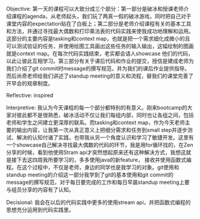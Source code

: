 Objective:
第一天的课程可以大致分成三个部分：第一部分是破冰和授课老师介绍课程的agenda，从老师起头，我们玩了两真一假的破冰游戏，同时把自己对于课堂内容的expectation贴在了白板上；第二部分是老师介绍课程有关的基本工具和方法，并通过寻找最大偶数和打印乘法表的代码实践来使我成功地理解和运用。这部分的主要内容是tasking和context map，也就是把一个需求细化成微小的且可以测试验证的任务，并使用绘图工具画出这些任务的输入输出，这幅绘制的图画就是context map。在每次代码实践结束，老实都会请人showcase 他们的代码，以此让彼此互相学习。第三部分有关于课后代码和作业的提交，授信是建成老师为我们介绍了git commit时message的撰写规范，并为我们的课后作业提供指导。而后尚奇老师给我们讲述了standup meeting的意义和流程，替我们的课堂完善了开早会的规章制度。 

Reflective:
inspired

Interpretive:
我认为今天课程的每一个部分都特别的有意义。刚来bootcamp的大家对彼此都不是很熟悉，破冰活动不仅让我们每组内部，同时也让各组之间，包括老师和学生之间建立更深厚的联系。而tasking和context map，作为今天老师主要的输出内容，让我第一次从真正意义上把细分需求和任务到small step并逐步测试、解决的认知付诸了实践，也带我从另一个角度认识和学习了敏捷开发。这里有一个showcase自己解决寻找最大偶数的代码的环节，我是用for循环找的，在Zen分享的时候，看到他使用Stram api才突然想起原来还有这种解决方式，我想这就是接下去这四周我所要学习的，多多使用java的新feature， 接收并使用函数式编程。在这个过程中，不仅是老师，身边的同学也是我学习的对象。git使用和standup meeting的介绍这一部分我学到了git的基本使用和git commit的message的撰写规范，对于每日要完成的工作和每日早晨standup meeting上要与组员分享的内容有了认知。

Decisional:
我会在以后的代码实践中更多的使用stream api，并把函数式编程的思想充分运用到代码实践里。
